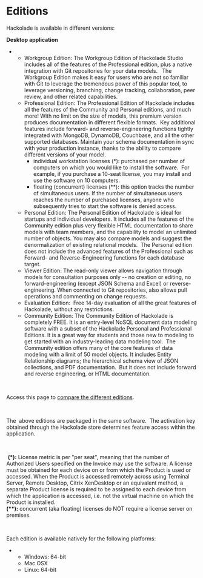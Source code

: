 # Editions

Hackolade is available in different versions:

**Desktop application**

* &nbsp;
  * Workgroup Edition: The Workgroup Edition of Hackolade Studio includes all of the features of the Professional edition, plus a native integration with Git repositories for your data models. &nbsp; The Workgroup Edition makes it easy for users who are not so familiar with Git to leverage the tremendous power of this popular tool, to leverage versioning, branching, change tracking, collaboration, peer review, and other related capabilities.
  * Professional Edition: The Professional Edition of Hackolade includes all the features of the Community and Personal editions, and much more\! With no limit on the size of models, this premium version produces documentation in different flexible formats.&nbsp; Key additional features include forward- and reverse-engineering functions tightly integrated with MongoDB, DynamoDB, Couchbase, and all the other supported databases. Maintain your schema documentation in sync with your production instance, thanks to the ability to compare different versions of your model. &nbsp;
    * individual workstation licenses (\*): purchased per number of computers on which you would like to install the software.&nbsp; For example, if you purchase a 10-seat license, you may install and use the software on 10 computers.
    * floating (concurrent) licenses (\*\*): this option tracks the number of simultaneous users. If the number of simultaneous users reaches the number of purchased licenses, anyone who subsequently tries to start the software is denied access.&nbsp;
  * Personal Edition: The Personal Edition of Hackolade is ideal for startups and individual developers. It includes all the features of the Community edition plus very flexible HTML documentation to share models with team members, and the capability to model an unlimited number of objects. You may also compare models and suggest the denormalization of existing relational models.&nbsp; The Personal edition does not include the advanced features of the Professional such as Forward- and Reverse-Engineering functions for each database target.
  * Viewer Edition: The read-only viewer allows navigation through models for consultation purposes only -- no creation or editing, no forward-engineering (except JSON Schema and Excel) or reverse-engineering. When connected to Git repositories, also allows pull operations and commenting on change requests.
  * Evaluation Edition:&nbsp; Free 14-day evaluation of all the great features of Hackolade, without any restrictions.
  * Community Edition: The Community Edition of Hackolade is completely FREE. It is an entry-level NoSQL document data modeling software with a subset of the Hackolade Personal and Professional Editions. It is a great way for students and those new to modeling to get started with an industry-leading data modeling tool.&nbsp; The Community edition offers many of the core features of data modeling with a limit of 50 model objects. It includes Entity Relationship diagrams; the hierarchical schema view of JSON collections, and PDF documentation.&nbsp; But it does not include forward and reverse engineering, or HTML documentation.

&nbsp;

Access this page to [compare the different editions](<https://hackolade.com/editions.html> "target=\"\_blank\"").

&nbsp;

The&nbsp; above editions are packaged in the same software.&nbsp; The activation key obtained through the Hackolade store determines feature access within the application.

&nbsp;

&nbsp;**(\*):** License metric is per "per seat", meaning that the number of Authorized Users specified on the Invoice may use the software. A license must be obtained for each device on or from which the Product is used or accessed. When the Product is accessed remotely across using Terminal Server, Remote Desktop, Citrix XenDesktop or an equivalent method, a separate Product license is required to be assigned to each device from which the application is accessed, i.e. not the virtual machine on which the Product is installed. \
**(\*\*):** concurrent (aka floating) licenses do NOT require a license server on premises.

&nbsp;

Each edition is available natively for the following platforms:

* &nbsp;
  * Windows: 64-bit
  * Mac OSX
  * Linux: 64-bit

